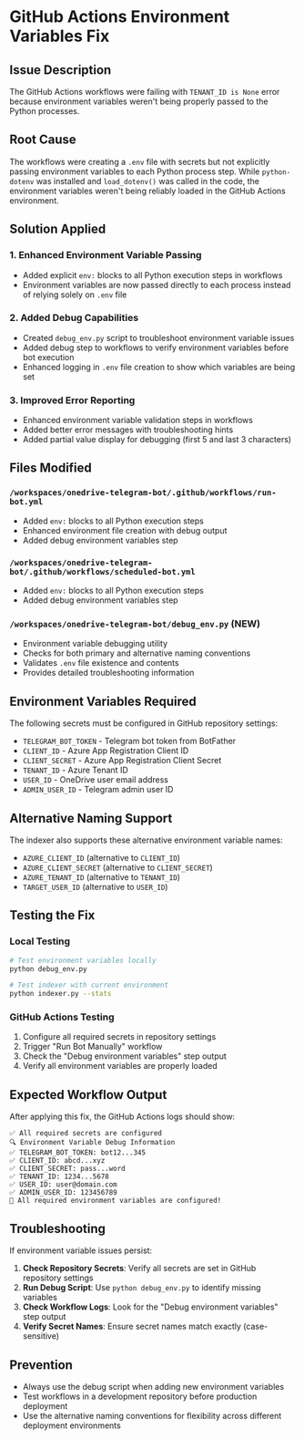 # GitHub Actions Environment Variables Fix

## Issue Description
The GitHub Actions workflows were failing with `TENANT_ID is None` error because environment variables weren't being properly passed to the Python processes.

## Root Cause
The workflows were creating a `.env` file with secrets but not explicitly passing environment variables to each Python process step. While `python-dotenv` was installed and `load_dotenv()` was called in the code, the environment variables weren't being reliably loaded in the GitHub Actions environment.

## Solution Applied

### 1. Enhanced Environment Variable Passing
- Added explicit `env:` blocks to all Python execution steps in workflows
- Environment variables are now passed directly to each process instead of relying solely on `.env` file

### 2. Added Debug Capabilities
- Created `debug_env.py` script to troubleshoot environment variable issues
- Added debug step to workflows to verify environment variables before bot execution
- Enhanced logging in `.env` file creation to show which variables are being set

### 3. Improved Error Reporting
- Enhanced environment variable validation steps in workflows
- Added better error messages with troubleshooting hints
- Added partial value display for debugging (first 5 and last 3 characters)

## Files Modified

### `/workspaces/onedrive-telegram-bot/.github/workflows/run-bot.yml`
- Added `env:` blocks to all Python execution steps
- Enhanced environment file creation with debug output
- Added debug environment variables step

### `/workspaces/onedrive-telegram-bot/.github/workflows/scheduled-bot.yml`
- Added `env:` blocks to all Python execution steps
- Added debug environment variables step

### `/workspaces/onedrive-telegram-bot/debug_env.py` (NEW)
- Environment variable debugging utility
- Checks for both primary and alternative naming conventions
- Validates `.env` file existence and contents
- Provides detailed troubleshooting information

## Environment Variables Required
The following secrets must be configured in GitHub repository settings:

- `TELEGRAM_BOT_TOKEN` - Telegram bot token from BotFather
- `CLIENT_ID` - Azure App Registration Client ID
- `CLIENT_SECRET` - Azure App Registration Client Secret
- `TENANT_ID` - Azure Tenant ID
- `USER_ID` - OneDrive user email address
- `ADMIN_USER_ID` - Telegram admin user ID

## Alternative Naming Support
The indexer also supports these alternative environment variable names:
- `AZURE_CLIENT_ID` (alternative to `CLIENT_ID`)
- `AZURE_CLIENT_SECRET` (alternative to `CLIENT_SECRET`)
- `AZURE_TENANT_ID` (alternative to `TENANT_ID`)
- `TARGET_USER_ID` (alternative to `USER_ID`)

## Testing the Fix

### Local Testing
```bash
# Test environment variables locally
python debug_env.py

# Test indexer with current environment
python indexer.py --stats
```

### GitHub Actions Testing
1. Configure all required secrets in repository settings
2. Trigger "Run Bot Manually" workflow
3. Check the "Debug environment variables" step output
4. Verify all environment variables are properly loaded

## Expected Workflow Output
After applying this fix, the GitHub Actions logs should show:
```
✅ All required secrets are configured
🔍 Environment Variable Debug Information
✅ TELEGRAM_BOT_TOKEN: bot12...345
✅ CLIENT_ID: abcd...xyz
✅ CLIENT_SECRET: pass...word
✅ TENANT_ID: 1234...5678
✅ USER_ID: user@domain.com
✅ ADMIN_USER_ID: 123456789
🎉 All required environment variables are configured!
```

## Troubleshooting
If environment variable issues persist:

1. **Check Repository Secrets**: Verify all secrets are set in GitHub repository settings
2. **Run Debug Script**: Use `python debug_env.py` to identify missing variables
3. **Check Workflow Logs**: Look for the "Debug environment variables" step output
4. **Verify Secret Names**: Ensure secret names match exactly (case-sensitive)

## Prevention
- Always use the debug script when adding new environment variables
- Test workflows in a development repository before production deployment
- Use the alternative naming conventions for flexibility across different deployment environments
